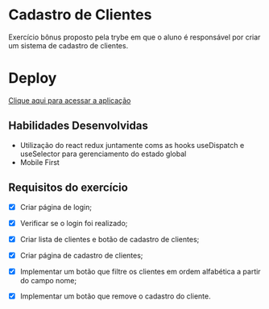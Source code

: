 # Cadastro de Clientes

  Exercício bônus proposto pela trybe em que o aluno é responsável por criar um sistema de cadastro de clientes.
 
# Deploy

  [Clique aqui para acessar a aplicação](https://main.daeijacgfekzp.amplifyapp.com/)
  
## Habilidades Desenvolvidas

- Utilização do react redux juntamente coms as hooks useDispatch e useSelector para gerenciamento do estado global
- Mobile First

## Requisitos do exercício

- [x] Criar página de login;
- [x] Verificar se o login foi realizado;
- [x] Criar lista de clientes e botão de cadastro de clientes;
- [x] Criar página de cadastro de clientes;
- [x] Implementar um botão que filtre os clientes em ordem alfabética a partir do campo nome;
- [x] Implementar um botão que remove o cadastro do cliente.




